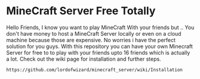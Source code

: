 # MineCraft Server Free Totally
  Hello Friends, I know you want to play MineCraft With your friends but .. You don't have money to host a MineCraft Server locally or even on a cloud machine because those are expensive. No worries i have the perfect solution for you guys. With this repository you can have your own Minecraft Server for free to to play with your friends upto 16 friends which is actually a lot.
  Check out the wiki page for installation and further steps.
  

```
https://github.com/lordofwizard/minecraft_server/wiki/Installation
```
